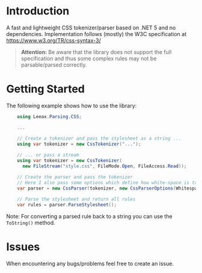 # Introduction 
A fast and lightweight CSS tokenizer/parser based on .NET 5 and no dependencies.
Implementation follows (mostly) the W3C specification at https://www.w3.org/TR/css-syntax-3/
> **Attention:** Be aware that the library does not support the full specification and thus some complex rules may not be parsable/parsed correctly.

# Getting Started
The following example shows how to use the library:
```csharp
    using Leeax.Parsing.CSS;

    ...

    // Create a tokenizer and pass the stylesheet as a string ...
    using var tokenizer = new CssTokenizer("...");
 
    // ... or pass a stream
    using var tokenizer = new CssTokenizer(
      new FileStream("style.css", FileMode.Open, FileAccess.Read));

    // Create the parser and pass the tokenizer
    // Here I also pass some options which define how white-space is treated
    var parser = new CssParser(tokenizer, new CssParserOptions(WhitespaceHandling.Trim));
    
    // Parse the stylesheet and return all rules
    var rules = parser.ParseStylesheet();
```

Note: For converting a parsed rule back to a string you can use the `ToString()` method.

# Issues
When encountering any bugs/problems feel free to create an issue.